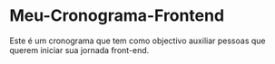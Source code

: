 # Meu-Cronograma-Frontend
Este é um cronograma que tem como objectivo auxiliar pessoas que querem iniciar sua jornada front-end.
